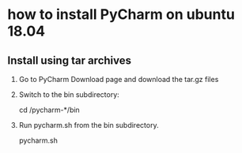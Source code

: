<h1> how to install PyCharm on ubuntu 18.04
 
<h2> Install using tar archives </h2>

1. Go to PyCharm Download page and download the tar.gz files

2. Switch to the bin subdirectory:
    
    cd <new archive folder>/pycharm-*/bin


3. Run pycharm.sh from the bin subdirectory.
  
    pycharm.sh

